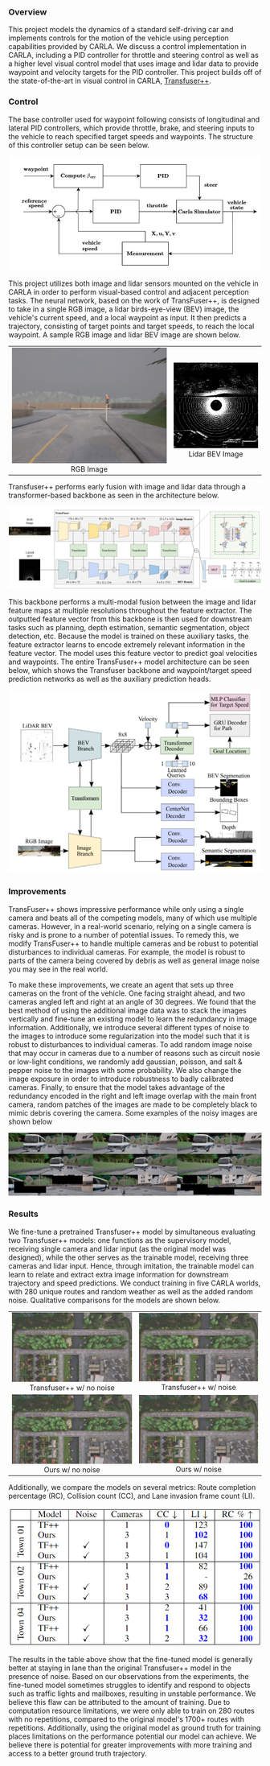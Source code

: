 ### Overview
This project models the dynamics of a standard self-driving car and implements controls for the motion of the vehicle using perception capabilities provided by CARLA. We discuss a control implementation in CARLA, including a PID controller for throttle and steering control as well as a higher level visual control model that uses image and lidar data to provide waypoint and velocity targets for the PID controller. This project builds off of the state-of-the-art in visual control in CARLA, [Transfuser++](https://arxiv.org/abs/2306.07957).

### Control
The base controller used for waypoint following consists of longitudinal and lateral PID controllers, which provide throttle, brake, and steering inputs to the vehicle to reach specified target speeds and waypoints. The structure of this controller setup can be seen below.

![PID](/images/transfuser/pid_setup.jpg)

This project utilizes both image and lidar sensors mounted on the vehicle in CARLA in order to perform visual-based control and adjacent perception tasks. The neural network, based on the work of TransFuser++, is designed to take in a single RGB image, a lidar birds-eye-view (BEV) image, the vehicle's current speed, and a local waypoint as input. It then predicts a trajectory, consisting of target points and target speeds, to reach the local waypoint. A sample RGB image and lidar BEV image are shown below.

| | |
|:-------------------------:|:-------------------------:|
|![](/images/transfuser/sample_rgb.jpg) RGB Image | ![](/images/transfuser/sample_lidar.jpg) Lidar BEV Image|

Transfuser++ performs early fusion with image and lidar data through a transformer-based backbone as seen in the architecture below.

![](/images/transfuser/transfuser_backbone.png)

This backbone performs a multi-modal fusion between the image and lidar feature maps at multiple resolutions throughout the feature extractor. The outputted feature vector from this backbone is then used for downstream tasks such as planning, depth estimation, semantic segmentation, object detection, etc. Because the model is trained on these auxiliary tasks, the feature extractor learns to encode extremely relevant information in the feature vector. The model uses this feature vector to predict goal velocities and waypoints. The entire TransFuser++ model architecture can be seen below, which shows the Transfuser backbone and waypoint/target speed prediction networks as well as the auxiliary prediction heads.

![](/images/transfuser/tf++_architecture.png)

### Improvements
TransFuser++ shows impressive performance while only using a single camera and beats all of the competing models, many of which use multiple cameras. However, in a real-world scenario, relying on a single camera is risky and is prone to a number of potential issues. To remedy this, we modify TransFuser++ to handle multiple cameras and be robust to potential disturbances to individual cameras. For example, the model is robust to parts of the camera being covered by debris as well as general image noise you may see in the real world.

To make these improvements, we create an agent that sets up three cameras on the front of the vehicle. One facing straight ahead, and two cameras angled left and right at an angle of 30 degrees. We found that the best method of using the additional image data was to stack the images vertically and fine-tune an existing model to learn the redundancy in image information. Additionally, we introduce several different types of noise to the images to introduce some regularization into the model such that it is robust to disturbances to individual cameras. To add random image noise that may occur in cameras due to a number of reasons such as circuit nosie or low-light conditions, we randomly add gaussian, poisson, and salt & pepper noise to the images with some probability. We also change the image exposure in order to introduce robustness to badly calibrated cameras. Finally, to ensure that the model takes advantage of the redundancy encoded in the right and left image overlap with the main front camera, random patches of the images are made to be completely black to mimic debris covering the camera. Some examples of the noisy images are shown below

![](/images/transfuser/NoisyImages.jpg)

### Results
We fine-tune a pretrained Transfuser++ model by simultaneous evaluating two Transfuser++ models: one functions as the supervisory model, receiving single camera and lidar input (as the original model was designed), while the other serves as the trainable model, receiving three cameras and lidar input. Hence, through imitation, the trainable model can learn to relate and extract extra image information for downstream trajectory and speed predictions. We conduct training in five CARLA worlds, with 280 unique routes and random weather as well as the added random noise. Qualitative comparisons for the models are shown below.

| | |
|:-------------------------:|:-------------------------:|
|![](/images/transfuser/carla_og_nonoise.png) Transfuser++ w/ no noise | ![](/images/transfuser/carla_og_noise.png) Transfuser++ w/ noise|
|![](/images/transfuser/carla_ours_nonoise.png) Ours w/ no noise | ![](/images/transfuser/carla_ours_noise.png) Ours w/ noise|

Additionally, we compare the models on several metrics: Route completion percentage (RC), Collision count (CC), and Lane invasion frame count (LI).

![](/images/transfuser/metrics_table.png)

The results in the table above show that the fine-tuned model is generally better at staying in lane than the original Transfuser++ model in the presence of noise. Based on our observations from the experiments, the fine-tuned model sometimes struggles to identify and respond to objects such as traffic lights and mailboxes, resulting in unstable performance. We believe this flaw can be attributed to the amount of training. Due to computation resource limitations, we were only able to train on 280 routes with no repetitions, compared to the original model's 1700+ routes with repetitions. Additionally, using the original model as ground truth for training places limitations on the performance potential our model can achieve. We believe there is potential for greater improvements with more training and access to a better ground truth trajectory. 
